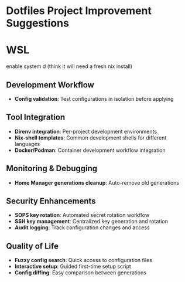 # Dotfiles Project Improvement Suggestions

# WSL
enable system d (think it will need a fresh nix install)

## Development Workflow
- **Config validation**: Test configurations in isolation before applying

## Tool Integration
- **Direnv integration**: Per-project development environments
- **Nix-shell templates**: Common development shells for different languages
- **Docker/Podman**: Container development workflow integration

## Monitoring & Debugging
- **Home Manager generations cleanup**: Auto-remove old generations

## Security Enhancements
- **SOPS key rotation**: Automated secret rotation workflow
- **SSH key management**: Centralized key generation and rotation
- **Audit logging**: Track configuration changes and access

## Quality of Life
- **Fuzzy config search**: Quick access to configuration files
- **Interactive setup**: Guided first-time setup script
- **Config diffing**: Easy comparison between generations
